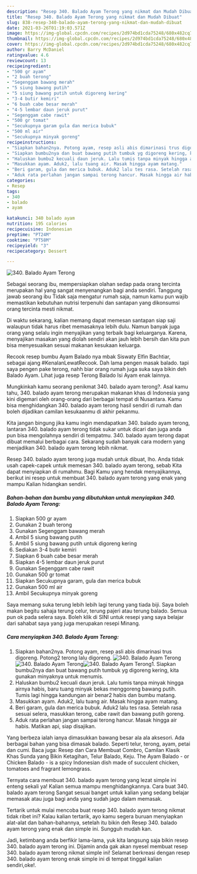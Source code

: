 ```yaml
---
description: "Resep 340. Balado Ayam Terong yang nikmat dan Mudah Dibuat"
title: "Resep 340. Balado Ayam Terong yang nikmat dan Mudah Dibuat"
slug: 838-resep-340-balado-ayam-terong-yang-nikmat-dan-mudah-dibuat
date: 2021-03-26T01:19:03.571Z
image: https://img-global.cpcdn.com/recipes/2d974bd1cda75248/680x482cq70/340-balado-ayam-terong-foto-resep-utama.jpg
thumbnail: https://img-global.cpcdn.com/recipes/2d974bd1cda75248/680x482cq70/340-balado-ayam-terong-foto-resep-utama.jpg
cover: https://img-global.cpcdn.com/recipes/2d974bd1cda75248/680x482cq70/340-balado-ayam-terong-foto-resep-utama.jpg
author: Barry McDaniel
ratingvalue: 4.6
reviewcount: 13
recipeingredient:
- "500 gr ayam"
- "2 buah terong"
- "Segenggam bawang merah"
- "5 siung bawang putih"
- "5 siung bawang putih untuk digoreng kering"
- "3-4 butir kemiri"
- "6 buah cabe besar merah"
- "4-5 lembar daun jeruk purut"
- "Segenggam cabe rawit"
- "500 gr tomat"
- "Secukupnya garam gula dan merica bubuk"
- "500 ml air"
- "Secukupnya minyak goreng"
recipeinstructions:
- "Siapkan bahan2nya. Potong ayam, resep asli abis dimarinasi trus digoreng. Potong2 terong lalu digoreng."
- "Siapkan bumbu2nya dan buat bawang putih tumbuk yg digoreng kering, kita gunakan minyaknya untuk menumis."
- "Haluskan bumbu2 kecuali daun jeruk. Lalu tumis tanpa minyak hingga airnya habis, baru tuang minyak bekas menggoreng bawang putih. Tumis lagi hingga kandungan air benar2 habis dan bumbu matang."
- "Masukkan ayam. Aduk2, lalu tuang air. Masak hingga ayam matang."
- "Beri garam, gula dan merica bubuk. Aduk2 lalu tes rasa. Setelah rasa sesuai selera, masukkan terong, cabe rawit dan bawang putih goreng."
- "Aduk rata perlahan jangan sampai terong hancur. Masak hingga air habis. Matikan api, siap disajikan."
categories:
- Resep
tags:
- 340
- balado
- ayam

katakunci: 340 balado ayam 
nutrition: 195 calories
recipecuisine: Indonesian
preptime: "PT24M"
cooktime: "PT58M"
recipeyield: "3"
recipecategory: Dessert

---
```



![340. Balado Ayam Terong](https://img-global.cpcdn.com/recipes/2d974bd1cda75248/680x482cq70/340-balado-ayam-terong-foto-resep-utama.jpg)

Sebagai seorang ibu, mempersiapkan olahan sedap pada orang tercinta merupakan hal yang sangat menyenangkan bagi anda sendiri. Tanggung jawab seorang ibu Tidak saja mengatur rumah saja, namun kamu pun wajib memastikan kebutuhan nutrisi terpenuhi dan santapan yang dikonsumsi orang tercinta mesti nikmat.

Di waktu  sekarang, kalian memang dapat memesan santapan siap saji walaupun tidak harus ribet memasaknya lebih dulu. Namun banyak juga orang yang selalu ingin menyajikan yang terbaik bagi keluarganya. Karena, menyajikan masakan yang diolah sendiri akan jauh lebih bersih dan kita pun bisa menyesuaikan sesuai makanan kesukaan keluarga. 

Recook resep bumbu Ayam Balado nya mbak Siswaty Elfin Bachtiar, sebagai ajang #KenalanLewatRecook. Dah lama pengen masak balado. tapi saya pengen pake terong, nahh biar orang rumah juga suka saya bikin deh Balado Ayam. Lihat juga resep Terong Balado Isi Ayam enak lainnya.

Mungkinkah kamu seorang penikmat 340. balado ayam terong?. Asal kamu tahu, 340. balado ayam terong merupakan makanan khas di Indonesia yang kini digemari oleh orang-orang dari berbagai tempat di Nusantara. Kamu bisa menghidangkan 340. balado ayam terong hasil sendiri di rumah dan boleh dijadikan camilan kesukaanmu di akhir pekanmu.

Kita jangan bingung jika kamu ingin mendapatkan 340. balado ayam terong, lantaran 340. balado ayam terong tidak sukar untuk dicari dan juga anda pun bisa mengolahnya sendiri di tempatmu. 340. balado ayam terong dapat dibuat memalui berbagai cara. Sekarang sudah banyak cara modern yang menjadikan 340. balado ayam terong lebih nikmat.

Resep 340. balado ayam terong juga mudah untuk dibuat, lho. Anda tidak usah capek-capek untuk memesan 340. balado ayam terong, sebab Kita dapat menyiapkan di rumahmu. Bagi Kamu yang hendak menyajikannya, berikut ini resep untuk membuat 340. balado ayam terong yang enak yang mampu Kalian hidangkan sendiri.

<!--inarticleads1-->

##### Bahan-bahan dan bumbu yang dibutuhkan untuk menyiapkan 340. Balado Ayam Terong:

1. Siapkan 500 gr ayam
1. Gunakan 2 buah terong
1. Gunakan Segenggam bawang merah
1. Ambil 5 siung bawang putih
1. Ambil 5 siung bawang putih untuk digoreng kering
1. Sediakan 3-4 butir kemiri
1. Siapkan 6 buah cabe besar merah
1. Siapkan 4-5 lembar daun jeruk purut
1. Gunakan Segenggam cabe rawit
1. Gunakan 500 gr tomat
1. Siapkan Secukupnya garam, gula dan merica bubuk
1. Gunakan 500 ml air
1. Ambil Secukupnya minyak goreng


Saya memang suka terung lebih lebih lagi terung yang tiada biji. Saya boleh makan begitu sahaja terung celur, terung pajeri atau terung balado. Semua pun ok pada selera saya. Boleh klik di SINI untuk resepi yang saya belajar dari sahabat saya yang juga merupakan resepi Minang. 

<!--inarticleads2-->

##### Cara menyiapkan 340. Balado Ayam Terong:

1. Siapkan bahan2nya. Potong ayam, resep asli abis dimarinasi trus digoreng. Potong2 terong lalu digoreng.
<img src="https://img-global.cpcdn.com/steps/59f72b056eb98c5b/160x128cq70/340-balado-ayam-terong-langkah-memasak-1-foto.jpg" alt="340. Balado Ayam Terong"><img src="https://img-global.cpcdn.com/steps/e72df7a1b0ac3f44/160x128cq70/340-balado-ayam-terong-langkah-memasak-1-foto.jpg" alt="340. Balado Ayam Terong"><img src="https://img-global.cpcdn.com/steps/a119af16f0aefc31/160x128cq70/340-balado-ayam-terong-langkah-memasak-1-foto.jpg" alt="340. Balado Ayam Terong">1. Siapkan bumbu2nya dan buat bawang putih tumbuk yg digoreng kering, kita gunakan minyaknya untuk menumis.
1. Haluskan bumbu2 kecuali daun jeruk. Lalu tumis tanpa minyak hingga airnya habis, baru tuang minyak bekas menggoreng bawang putih. Tumis lagi hingga kandungan air benar2 habis dan bumbu matang.
1. Masukkan ayam. Aduk2, lalu tuang air. Masak hingga ayam matang.
1. Beri garam, gula dan merica bubuk. Aduk2 lalu tes rasa. Setelah rasa sesuai selera, masukkan terong, cabe rawit dan bawang putih goreng.
1. Aduk rata perlahan jangan sampai terong hancur. Masak hingga air habis. Matikan api, siap disajikan.


Yang berbeza ialah ianya dimasukkan bawang besar ala ala aksesori. Ada berbagai bahan yang bisa dimasak balado. Seperti telur, terong, ayam, petai dan cumi. Baca juga: Resep dan Cara Membuat Combro, Camilan Klasik Khas Sunda yang Bikin Ketagihan, Telur Balado, Keju. The Ayam Balado - or Chicken Balado - is a spicy Indonesian dish made of succulent chicken, tomatoes and fragrant lemongrass. 

Ternyata cara membuat 340. balado ayam terong yang lezat simple ini enteng sekali ya! Kalian semua mampu menghidangkannya. Cara buat 340. balado ayam terong Sangat sesuai banget untuk kalian yang sedang belajar memasak atau juga bagi anda yang sudah jago dalam memasak.

Tertarik untuk mulai mencoba buat resep 340. balado ayam terong nikmat tidak ribet ini? Kalau kalian tertarik, ayo kamu segera buruan menyiapkan alat-alat dan bahan-bahannya, setelah itu bikin deh Resep 340. balado ayam terong yang enak dan simple ini. Sungguh mudah kan. 

Jadi, ketimbang anda berfikir lama-lama, yuk kita langsung saja bikin resep 340. balado ayam terong ini. Dijamin anda gak akan nyesel membuat resep 340. balado ayam terong nikmat simple ini! Selamat berkreasi dengan resep 340. balado ayam terong enak simple ini di tempat tinggal kalian sendiri,oke!.

